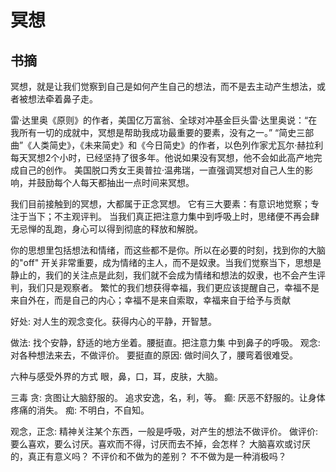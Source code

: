 # 冥想
## 书摘
冥想，就是让我们觉察到自己是如何产生自己的想法，而不是去主动产生想法，或者被想法牵着鼻子走。


雷·达里奥《原则》的作者，美国亿万富翁、全球对冲基金巨头雷·达里奥说：“在我所有一切的成就中，冥想是帮助我成功最重要的要素，没有之一。”
“简史三部曲”《人类简史》，《未来简史》和《今日简史》的作者，以色列作家尤瓦尔·赫拉利每天冥想2个小时，已经坚持了很多年。他说如果没有冥想，他不会如此高产地完成自己的创作。
美国脱口秀女王奥普拉·温弗瑞，一直强调冥想对自己人生的影响，并鼓励每个人每天都抽出一点时间来冥想。

我们目前接触到的冥想，大都属于正念冥想。
它有三大要素：有意识地觉察；专注于当下；不主观评判。
当我们真正把注意力集中到呼吸上时，思绪便不再会肆无忌惮的乱跑，身心可以得到彻底的释放和解脱。

你的思想里包括想法和情绪，而这些都不是你。所以在必要的时刻，找到你的大脑的"off" 开关非常重要，成为情绪的主人，而不是奴隶。当我们觉察当下，思想是静止的，我们的关注点是此刻，我们就不会成为情绪和想法的奴隶，也不会产生评判，我们只是观察者。
繁忙的我们想获得幸福，我们更应该提醒自己，幸福不是来自外在，而是自己的内心；幸福不是来自索取，幸福来自于给予与贡献

好处: 对人生的观念变化。获得内心的平静，开智慧。

做法: 找个安静，舒适的地方坐着。腰挺直。把注意力集
中到鼻子的呼吸。 观念: 对各种想法来去，不做评价。
要挺直的原因: 做时间久了，腰弯着很难受。


六种与感受外界的方式
眼，鼻，口，耳，皮肤，大脑。

三毒
贪: 贪图让大脑舒服的。 追求安逸，名，利，等。
癫: 厌恶不舒服的。让身体疼痛的消失。
痴: 不明白，不自知。

观念，正念: 精神关注某个东西，一般是呼吸，对产生的想法不做评价。 做评价: 要么喜欢，要么讨厌。喜欢而不得，讨厌而去不掉，会怎样？ 大脑喜欢或讨厌的，真正有意义吗？ 不评价和不做为的差别？ 不不做为是一种消极吗？